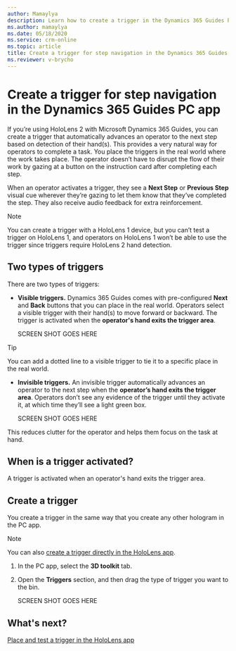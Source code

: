 ```yaml
---
author: Mamaylya
description: Learn how to create a trigger in the Dynamics 365 Guides PC app to automatically advance the operator to the next step based on detection of their hands in HoloLens 2.
ms.author: mamaylya
ms.date: 05/18/2020
ms.service: crm-online
ms.topic: article
title: Create a trigger for step navigation in the Dynamics 365 Guides PC app
ms.reviewer: v-brycho
---
```


# Create a trigger for step navigation in the Dynamics 365 Guides PC app

If you’re using HoloLens 2 with Microsoft Dynamics 365 Guides, you can create a trigger that automatically advances an operator to the next step based on detection of their 
hand(s). This provides a very natural way for operators to complete a task. You place the triggers in the real world where the work takes place. The operator doesn’t have to 
disrupt the flow of their work by gazing at a button on the instruction card after completing each step. 

When an operator activates a trigger, they see a **Next Step** or **Previous Step** visual cue wherever they’re gazing to let them know that they’ve completed the step. They also 
receive audio feedback for extra reinforcement.

> [!NOTE]
> You can create a trigger with a HoloLens 1 device, but you can’t test a trigger on HoloLens 1, and operators on HoloLens 1 won’t be able to use the trigger since 
triggers require HoloLens 2 hand detection.

## Two types of triggers

There are two types of triggers:

- **Visible triggers.** Dynamics 365 Guides comes with pre-configured **Next** and **Back** buttons that you can place in the real world. Operators select a visible trigger with their hand(s) to move forward or backward. The trigger is activated when the **operator's hand exits the trigger area**. 

    SCREEN SHOT GOES HERE
 
> [!TIP]
> You can add a dotted line to a visible trigger to tie it to a specific place in the real world.

- **Invisible triggers.** An invisible trigger automatically advances an operator to the next step when the **operator’s hand exits the trigger area**. Operators don’t see any evidence of the trigger until they activate it, at which time they’ll see a light green box. 

    SCREEN SHOT GOES HERE
 
This reduces clutter for the operator and helps them focus on the task at hand.

## When is a trigger activated?

A trigger is activated when an operator's hand exits the trigger area. 

## Create a trigger 

You create a trigger in the same way that you create any other hologram in the PC app. 

> [!NOTE]
> You can also [create a trigger directly in the HoloLens app](HoloLens-app-trigger.md).

1.	In the PC app, select the **3D toolkit** tab.

2.	Open the **Triggers** section, and then drag the type of trigger you want to the bin.

    SCREEN SHOT GOES HERE
    
## What's next?

[Place and test a trigger in the HoloLens app](HoloLens-app-trigger.md)
 
